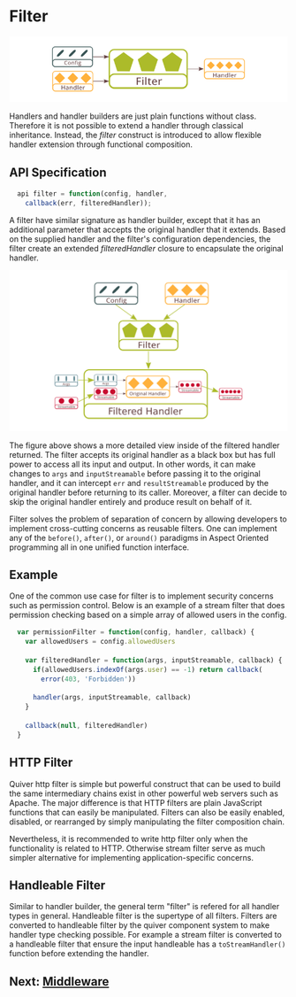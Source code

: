 # Filter

![Filter](figures/filter-1.png)

Handlers and handler builders are just plain functions without class. Therefore it is not possible to extend a handler through classical inheritance. Instead, the _filter_ construct is introduced to allow flexible handler extension through functional composition.

## API Specification

```javascript
  api filter = function(config, handler, 
    callback(err, filteredHandler));
```

A filter have similar signature as handler builder, except that it has an additional parameter that accepts the original handler that it extends. Based on the supplied handler and the filter's configuration dependencies, the filter create an extended _filteredHandler_ closure to encapsulate the original handler.

![Filter in Details](figures/filter-2.png)

The figure above shows a more detailed view inside of the filtered handler returned. The filter accepts its original handler as a black box but has full power to access all its input and output. In other words, it can make changes to `args` and `inputStreamable` before passing it to the original handler, and it can intercept `err` and `resultStreamable` produced by the original handler before returning to its caller. Moreover, a filter can decide to skip the original handler entirely and produce result on behalf of it.

Filter solves the problem of separation of concern by allowing developers to implement cross-cutting concerns as reusable filters. One can implement any of the `before()`, `after()`, or `around()` paradigms in Aspect Oriented programming all in one unified function interface.

## Example

One of the common use case for filter is to implement security concerns such as permission control. Below is an example of a stream filter that does permission checking based on a simple array of allowed users in the config.

```javascript
  var permissionFilter = function(config, handler, callback) {
    var allowedUsers = config.allowedUsers

    var filteredHandler = function(args, inputStreamable, callback) {
      if(allowedUsers.indexOf(args.user) == -1) return callback(
        error(403, 'Forbidden'))

      handler(args, inputStreamable, callback)
    }

    callback(null, filteredHandler)
  }
```

## HTTP Filter

Quiver http filter is simple but powerful construct that can be used to build the same intermediary chains exist in other powerful web servers such as Apache. The major difference is that HTTP filters are plain JavaScript functions that can easily be manipulated. Filters can also be easily enabled, disabled, or rearranged by simply manipulating the filter composition chain.

Nevertheless, it is recommended to write http filter only when the functionality is related to HTTP. Otherwise stream filter serve as much simpler alternative for implementing application-specific concerns.

## Handleable Filter

Similar to handler builder, the general term "filter" is refered for all handler types in general. Handleable filter is the supertype of all filters. Filters are converted to handleable filter by the quiver component system to make handler type checking possible. For example a stream filter is converted to a handleable filter that ensure the input handleable has a `toStreamHandler()` function before extending the handler.

## Next: [Middleware](09-middleware.md)